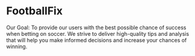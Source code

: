 # FootballFix
 Our Goal:  To provide our users with the best possible chance of success when betting on soccer. We strive to deliver high-quality tips and analysis that will help you make informed decisions and increase your chances of winning. 
